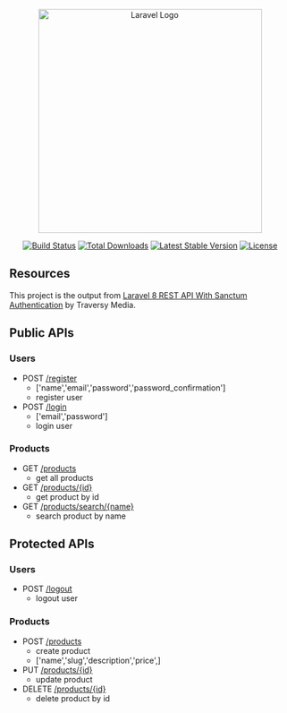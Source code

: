 <p align="center"><a href="https://laravel.com" target="_blank"><img src="https://raw.githubusercontent.com/laravel/art/master/logo-lockup/5%20SVG/2%20CMYK/1%20Full%20Color/laravel-logolockup-cmyk-red.svg" width="400" alt="Laravel Logo"></a></p>

<p align="center">
<a href="https://github.com/laravel/framework/actions"><img src="https://github.com/laravel/framework/workflows/tests/badge.svg" alt="Build Status"></a>
<a href="https://packagist.org/packages/laravel/framework"><img src="https://img.shields.io/packagist/dt/laravel/framework" alt="Total Downloads"></a>
<a href="https://packagist.org/packages/laravel/framework"><img src="https://img.shields.io/packagist/v/laravel/framework" alt="Latest Stable Version"></a>
<a href="https://packagist.org/packages/laravel/framework"><img src="https://img.shields.io/packagist/l/laravel/framework" alt="License"></a>
</p>

## Resources
This project is the output from [Laravel 8 REST API With Sanctum Authentication](https://www.youtube.com/watch?v=MT-GJQIY3EU) by Traversy Media.

## Public APIs
### Users
- POST [/register]()
    - ['name','email','password','password_confirmation']
    - register user
- POST [/login]()
    - ['email','password']
    - login user
### Products
- GET [/products]()
    - get all products
- GET [/products/{id}]()
    - get product by id
- GET [/products/search/{name}]()
    - search product by name

## Protected APIs
### Users
- POST [/logout]()
    - logout user
### Products
- POST [/products]()
    - create product
    - ['name','slug','description','price',]
- PUT [/products/{id}]()
    - update product
- DELETE [/products/{id}]()
    - delete product by id


